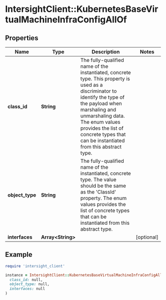 # IntersightClient::KubernetesBaseVirtualMachineInfraConfigAllOf

## Properties

| Name | Type | Description | Notes |
| ---- | ---- | ----------- | ----- |
| **class_id** | **String** | The fully-qualified name of the instantiated, concrete type. This property is used as a discriminator to identify the type of the payload when marshaling and unmarshaling data. The enum values provides the list of concrete types that can be instantiated from this abstract type. |  |
| **object_type** | **String** | The fully-qualified name of the instantiated, concrete type. The value should be the same as the &#39;ClassId&#39; property. The enum values provides the list of concrete types that can be instantiated from this abstract type. |  |
| **interfaces** | **Array&lt;String&gt;** |  | [optional] |

## Example

```ruby
require 'intersight_client'

instance = IntersightClient::KubernetesBaseVirtualMachineInfraConfigAllOf.new(
  class_id: null,
  object_type: null,
  interfaces: null
)
```

